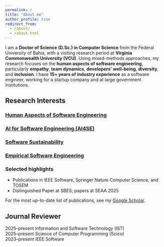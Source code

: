 ```yaml
---
permalink: /
title: "About me"
author_profile: true
redirect_from: 
  - /about/
  - /about.html
---
```


I am a **Doctor of Science (D.Sc.) in Computer Science** from the Federal University of Bahia, with a visiting research period at **Virginia Commonwealth University (VCU)**. Using mixed-methods approaches, my research focuses on the **human aspects of software engineering**, particularly **empathy**, **team dynamics**, **developers' well-being**, **diversity**, and **inclusion**. I have **15+ years of industry experience** as a software engineer, working for a startup company and at large government institutions.

## Research Interests

<div class="research-grid">
  <a class="research-card human-aspects" href="/">
    <div class="icon"><i class="fas fa-users"></i></div>
    <h3>Human Aspects of Software Engineering</h3>
  </a>

  <a class="research-card ai4se" href="/">
    <div class="icon"><i class="fas fa-brain"></i></div>
    <h3>AI for Software Engineering (AI4SE)</h3>
  </a>

  <a class="research-card software-sustainability" href="/">
    <div class="icon"><i class="fas fa-leaf"></i></div>
    <h3>Software Sustainability</h3>
  </a>

  <a class="research-card empirical-se" href="/">
    <div class="icon"><i class="fas fa-chart-line"></i></div>
    <h3>Empirical Software Engineering</h3>
  </a>
</div>

### Selected highlights
- Publications in IEEE Software, Springer Nature Computer Science, and TOSEM
- Distinguished Paper at SBES; papers at SEAA 2025

For the most up-to-date list of publications, see my [Google Scholar](https://scholar.google.com/citations?user=kxhHAW4AAAAJ).

## Journal Reviewer

<div class="reviewer-list">

  <div class="reviewer-card">
    <span class="year">2025–present</span>
    <span>Information and Software Technology (IST)</span>
  </div>

  <div class="reviewer-card">
    <span class="year">2025–present</span>
    <span>Science of Computer Programming (Scico)</span>
  </div>

  <div class="reviewer-card">
    <span class="year">2023–present</span>
    <span>IEEE Software</span>
  </div>

  <!-- Add more like this -->
  <!--
  <div class="reviewer-card">
    <span class="year">YEAR–YEAR</span>
    <span>Journal / Conference name</span>
  </div>
  -->

</div>
